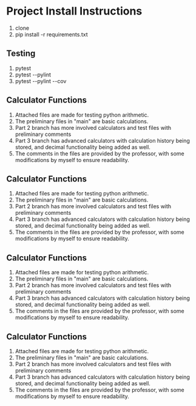 # Project Install Instructions

1. clone 
2. pip install -r requirements.txt

## Testing
1. pytest
2. pytest --pylint
3. pytest --pylint --cov

## Calculator Functions
1. Attached files are made for testing python arithmetic.
2. The preliminary files in "main" are basic calculations.
3. Part 2 branch has more involved calculators and test files with preliminary comments
4. Part 3 branch has advanced calculators with calculation history being stored, and decimal functionality being added as well. 
5. The comments in the files are provided by the professor, with some modifications by myself to ensure readability.

## Calculator Functions
1. Attached files are made for testing python arithmetic.
2. The preliminary files in "main" are basic calculations.
3. Part 2 branch has more involved calculators and test files with preliminary comments
4. Part 3 branch has advanced calculators with calculation history being stored, and decimal functionality being added as well. 
5. The comments in the files are provided by the professor, with some modifications by myself to ensure readability.

## Calculator Functions
1. Attached files are made for testing python arithmetic.
2. The preliminary files in "main" are basic calculations.
3. Part 2 branch has more involved calculators and test files with preliminary comments
4. Part 3 branch has advanced calculators with calculation history being stored, and decimal functionality being added as well. 
5. The comments in the files are provided by the professor, with some modifications by myself to ensure readability.

## Calculator Functions
1. Attached files are made for testing python arithmetic.
2. The preliminary files in "main" are basic calculations.
3. Part 2 branch has more involved calculators and test files with preliminary comments
4. Part 3 branch has advanced calculators with calculation history being stored, and decimal functionality being added as well. 
5. The comments in the files are provided by the professor, with some modifications by myself to ensure readability.
